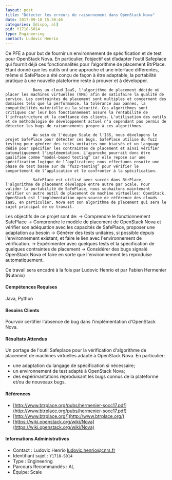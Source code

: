```yaml
---
layout: post
title: "Détecter les erreurs de raisonnement dans OpenStack Nova"
date: 2017-09-18 15:30:46
categories: [dispo, al]
pid: Y1718-S014
type: Engineering
contact: Ludovic Henrio
---
```

       
Ce PFE a pour but de fournir un environnement de spécification et de test pour OpenStack Nova. En particulier, l’objectif est d’adapter l’outil Safeplace qui fournit déjà ces fonctionnalités pour l’algorithme de placement BtrPlace. Etant donné que les outils ont une approche et une interface différentes, même si SafePlace a été conçu de façon à être adaptable, la portabilité pratique à une nouvelle plateforme reste à prouver et à développer.

                Dans un cloud IaaS, l'algorithme de placement décide où placer les machines virtuelles (VMs) afin de satisfaire la qualité de service. Les contraintes de placement sont multiples et concernent des domaines tels que la performance, la tolérance aux pannes, la compatibilités matérielle ou la sécurité. Ces algorithmes sont critiques car leur bon fonctionnement assure la rentabilité de l'infrastructure et la confiance des clients. L'utilisation des outils et de méthodologie de développement actuel n'a cependant pas permis de détecter les bugs de raisonnements propre à ces algorithmes.

                Au sein de l'équipe Scale de l'I3S, nous dévelopons le projet SafePlace pour détecter ces bugs. SafePlace utilise du fuzz testing pour générer des tests unitaires non biaisés et un language dédié pour spécifier les contraintes de placement et ainsi vérifier automatiquement l'implémentation. L’approche pourrait donc être qualifiée comme “model-based testing” car elle repose sur une spécification logique de l’application; nous effectuons ensuite une phase de test basée sur du “fuzz-testing” pour vérifier le comportement de l’application et le confronter à la spécification.

                SafePlace est utilisé avec succès dans BtrPlace, l'algorithme de placement développé entre autre par Scale. Pour valider la portabilité de SafePlace, nous souhaitons maintenant vérifier un autre outil de placement de machine virtuelles: OpenStack. OpenStack est l'implémentation open-source de référence des clouds IaaS, en particulier, Nova est son algorithme de placement qui sera le sujet principal de ce travail.
 
Les objectifs de ce projet sont de:
                -> Comprendre le fonctionnement SafePlace
                -> Comprendre le modèle de placement de OpenStack Nova et vérifier son adéquation avec les capacités de SafePlace, proposer une adaptation au besoin
                -> Générer des tests unitaires, si possible depuis l'environnement existant, et faire le lien avec l'environnement de vérification.
                -> Expérimenter avec quelques tests et la spécification de quelques contraintes de placement
                -> Considérer des bugs signalé OpenStack Nova et faire en sorte que l'environnement les reproduise automatiquement.

Ce travail sera encadré à la fois par Ludovic Henrio et par Fabien Hermenier (Nutanix)

#### Compétences Requises
Java, Python



     

#### Besoins Clients
Pourvoir certifier l'absence de bug dans l'implémentation d'OpenStack Nova.

#### Résultats Attendus
Un portage de l'outil Safeplace pour la vérification d'algorithme de placement de machines virtuelles adapté à OpenStack Nova. 
En particulier: 
- une adaptation du langage de spécification si nécessaire; 
- un environnement de test adapté à OpenStack Nova; 
- des expérimantations reproduisant les bugs connus de la plateforme et/ou de nouveaux bugs.

#### Références

  * [http://www.btrplace.org/pubs/hermenier-socc17.pdf](http://www.btrplace.org/pubs/hermenier-socc17.pdf)
  * [http://www.btrplace.org/](http://www.btrplace.org/)
  * [https://wiki.openstack.org/wiki/Nova](https://wiki.openstack.org/wiki/Nova)

#### Informations Administratives
  * Contact : Ludovic Henrio <ludovic.henrio@cnrs.fr>
  * Identifiant sujet : `Y1718-S014`
  * Type : Engineering
  * Parcours Recommandés : AL
  * Équipe: Scale

     